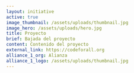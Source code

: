 ```yaml
---
layout: initiative
active: true
image_thumbnail: /assets/uploads/thumbnail.jpg
image_hero: /assets/uploads/hero.jpg
title: Proyecto
brief: Bajada del proyecto
content: Contenido del proyecto
external_link: https://codeforall.org
alliance_1_org: Alianza
alliance_1_logo: /assets/uploads/thumbnail.jpg
---
```

